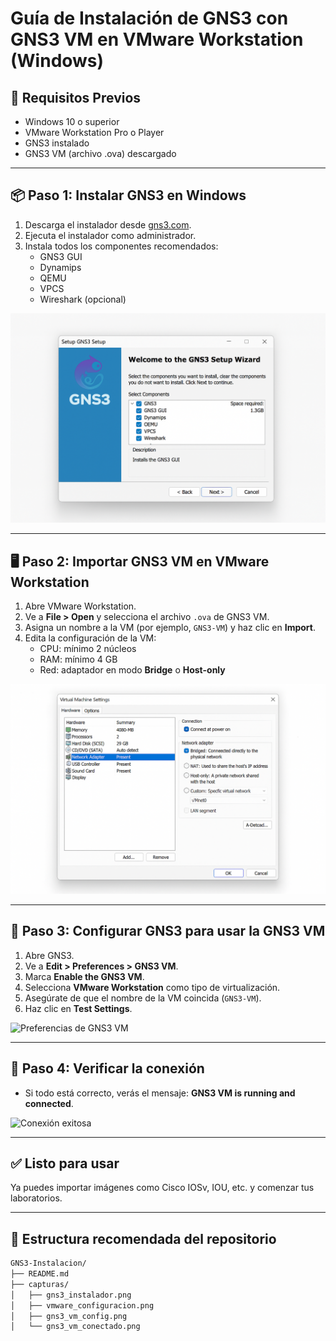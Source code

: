 
# Guía de Instalación de GNS3 con GNS3 VM en VMware Workstation (Windows)

## 🧰 Requisitos Previos

- Windows 10 o superior
- VMware Workstation Pro o Player
- GNS3 instalado
- GNS3 VM (archivo .ova) descargado

---

## 📦 Paso 1: Instalar GNS3 en Windows

1. Descarga el instalador desde [gns3.com](https://www.gns3.com/software/download).
2. Ejecuta el instalador como administrador.
3. Instala todos los componentes recomendados:
   - GNS3 GUI
   - Dynamips
   - QEMU
   - VPCS
   - Wireshark (opcional)

![Instalador GNS3 con componentes seleccionados](capturas/GNS3-1.png)

---

## 🖥️ Paso 2: Importar GNS3 VM en VMware Workstation

1. Abre VMware Workstation.
2. Ve a **File > Open** y selecciona el archivo `.ova` de GNS3 VM.
3. Asigna un nombre a la VM (por ejemplo, `GNS3-VM`) y haz clic en **Import**.
4. Edita la configuración de la VM:
   - CPU: mínimo 2 núcleos
   - RAM: mínimo 4 GB
   - Red: adaptador en modo **Bridge** o **Host-only**

![Configuración de la VM en VMware](capturas/GNS3-2.png)

---

## 🔗 Paso 3: Configurar GNS3 para usar la GNS3 VM

1. Abre GNS3.
2. Ve a **Edit > Preferences > GNS3 VM**.
3. Marca **Enable the GNS3 VM**.
4. Selecciona **VMware Workstation** como tipo de virtualización.
5. Asegúrate de que el nombre de la VM coincida (`GNS3-VM`).
6. Haz clic en **Test Settings**.

![Preferencias de GNS3 VM](capturas/gns3_vm_config.png)

---

## 🧪 Paso 4: Verificar la conexión

- Si todo está correcto, verás el mensaje: **GNS3 VM is running and connected**.

![Conexión exitosa](capturas/gns3_vm_conectado.png)

---

## ✅ Listo para usar

Ya puedes importar imágenes como Cisco IOSv, IOU, etc. y comenzar tus laboratorios.

---

## 📁 Estructura recomendada del repositorio

```bash
GNS3-Instalacion/
├── README.md
├── capturas/
│   ├── gns3_instalador.png
│   ├── vmware_configuracion.png
│   ├── gns3_vm_config.png
│   └── gns3_vm_conectado.png
```

